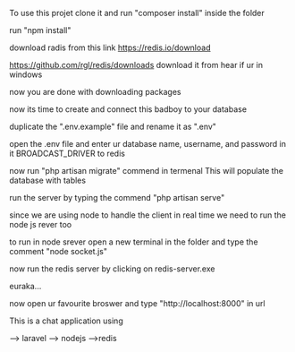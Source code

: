 To use this projet clone it and
  run "composer install" inside the folder
  
 
  run "npm install"
  
  download  radis from this link 
  https://redis.io/download
  
   https://github.com/rgl/redis/downloads download it from hear if ur in windows
  
  
  now you are done with downloading packages
  
  
  now its time to create and connect this badboy to your database
  
  duplicate the ".env.example" file and rename it as ".env"
  
  open the .env file and enter ur database name, username, and password in it
  BROADCAST_DRIVER to redis
  
  
  now run "php artisan migrate" commend in termenal
  This will populate the database with tables 
  
  run the server by typing the commend "php artisan serve" 
  
  since we are using node to handle the client in real time we need to run the node js rever too
  
  to run in node srever open a new terminal in the folder and type the comment "node socket.js"
  
  now run the redis server by clicking on redis-server.exe 
  
  euraka... 
  
  now open ur favourite broswer and type "http://localhost:8000" in url
  

This is a chat application 
using


--> laravel
--> nodejs
-->redis

